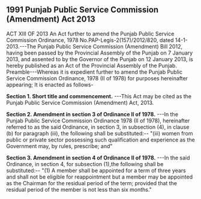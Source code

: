 ## 1991 Punjab Public Service Commission (Amendment) Act 2013
 
ACT XIII OF 2013
An Act further to amend the Punjab Public
Service Commission Ordinance, 1978
No.PAP-Legis-2(157)/2012/820, dated 14-1-2013.---The Punjab Public Service Commission (Amendment) Bill 2012, having been passed by the Provincial Assembly of the Punjab on 7 January 2013, and assented to by the Governor of the Punjab on 12 January 2013, is hereby published as an Act of the Provincial Assembly of the Punjab.
Preamble---Whereas it is expedient further to amend the Punjab Public Service Commission Ordinance, 1978 (II of 1978) for purposes hereinafter appearing;
It is enacted as follows-

**Section 1. Short title and commencement.**
---This Act may be cited as the Punjab Public Service Commission (Amendment) Act, 2013.

 

**Section 2. Amendment in section 3 of Ordinance II of 1978.**
---In the Punjab Public Service Commission Ordinance 1978 (II of 1978), hereinafter referred to as the said Ordinance, in section 3, in subsection (4), in clause (b) for paragraph (iii), the following shall be substituted:--
   "(iii) women from public or private sector possessing such qualification and experience as the Government may, by rules, prescribe; and"

 

**Section 3. Amendment in section 4 of Ordinance II of 1978.**
---In the said Ordinance, in section 4, for subsection (1),the following shall be substituted:--
   "(1) A member shall be appointed for a term of three years and shall not be eligible for reappointment but a member may be appointed as the Chairman for the residual period of the term; provided that the residual period of the member is not less than six months."

